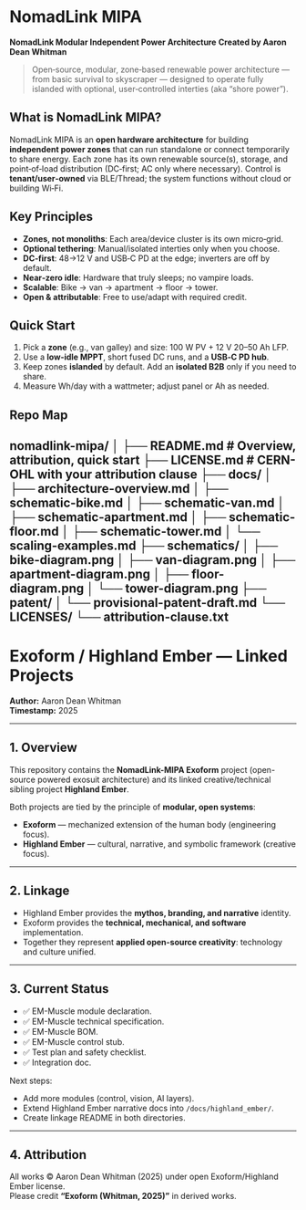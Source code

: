 # NomadLink MIPA
**NomadLink Modular Independent Power Architecture**
**Created by Aaron Dean Whitman**


> Open‑source, modular, zone‑based renewable power architecture — from basic survival to skyscraper — designed to operate fully islanded with optional, user‑controlled interties (aka “shore power”).


## What is NomadLink MIPA?
NomadLink MIPA is an **open hardware architecture** for building **independent power zones** that can run standalone or connect temporarily to share energy. Each zone has its own renewable source(s), storage, and point‑of‑load distribution (DC‑first; AC only where necessary). Control is **tenant/user‑owned** via BLE/Thread; the system functions without cloud or building Wi‑Fi.


## Key Principles
- **Zones, not monoliths**: Each area/device cluster is its own micro‑grid.
- **Optional tethering**: Manual/isolated interties only when you choose.
- **DC‑first**: 48→12 V and USB‑C PD at the edge; inverters are off by default.
- **Near‑zero idle**: Hardware that truly sleeps; no vampire loads.
- **Scalable**: Bike → van → apartment → floor → tower.
- **Open & attributable**: Free to use/adapt with required credit.


## Quick Start
1. Pick a **zone** (e.g., van galley) and size: 100 W PV + 12 V 20–50 Ah LFP.
2. Use a **low‑idle MPPT**, short fused DC runs, and a **USB‑C PD hub**.
3. Keep zones **islanded** by default. Add an **isolated B2B** only if you need to share.
4. Measure Wh/day with a wattmeter; adjust panel or Ah as needed.


## Repo Map

nomadlink-mipa/
│
├── README.md                # Overview, attribution, quick start
├── LICENSE.md               # CERN-OHL with your attribution clause
├── docs/
│   ├── architecture-overview.md
│   ├── schematic-bike.md
│   ├── schematic-van.md
│   ├── schematic-apartment.md
│   ├── schematic-floor.md
│   ├── schematic-tower.md
│   └── scaling-examples.md
├── schematics/
│   ├── bike-diagram.png
│   ├── van-diagram.png
│   ├── apartment-diagram.png
│   ├── floor-diagram.png
│   └── tower-diagram.png
├── patent/
│   └── provisional-patent-draft.md
└── LICENSES/
    └── attribution-clause.txt
---

# Exoform / Highland Ember — Linked Projects
**Author:** Aaron Dean Whitman  
**Timestamp:** 2025  

---

## 1. Overview
This repository contains the **NomadLink-MIPA Exoform** project (open-source powered exosuit architecture) and its linked creative/technical sibling project **Highland Ember**.  

Both projects are tied by the principle of **modular, open systems**:  
- **Exoform** — mechanized extension of the human body (engineering focus).  
- **Highland Ember** — cultural, narrative, and symbolic framework (creative focus).  

---

## 2. Linkage
- Highland Ember provides the **mythos, branding, and narrative** identity.  
- Exoform provides the **technical, mechanical, and software** implementation.  
- Together they represent **applied open-source creativity**: technology and culture unified.

---

## 3. Current Status
- ✅ EM-Muscle module declaration.  
- ✅ EM-Muscle technical specification.  
- ✅ EM-Muscle BOM.  
- ✅ EM-Muscle control stub.  
- ✅ Test plan and safety checklist.  
- ✅ Integration doc.  

Next steps:
- Add more modules (control, vision, AI layers).  
- Extend Highland Ember narrative docs into `/docs/highland_ember/`.  
- Create linkage README in both directories.  

---

## 4. Attribution
All works © Aaron Dean Whitman (2025) under open Exoform/Highland Ember license.  
Please credit **“Exoform (Whitman, 2025)”** in derived works.


